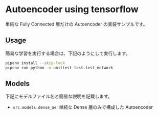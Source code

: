 # Autoencoder using tensorflow

単純な Fully Connected 層だけの Autoencoder の実装サンプルです。

## Usage

簡易な学習を実行する場合は、下記のようにして実行します。

```sh
pipenv install --skip-lock
pipenv run python -m unittest test.test_network
```

## Models

下記にモデルファイル名と簡易な説明を記載します。

- `src.models.dense_ae`: 単純な Dense 層のみで構成した Autoencoder
